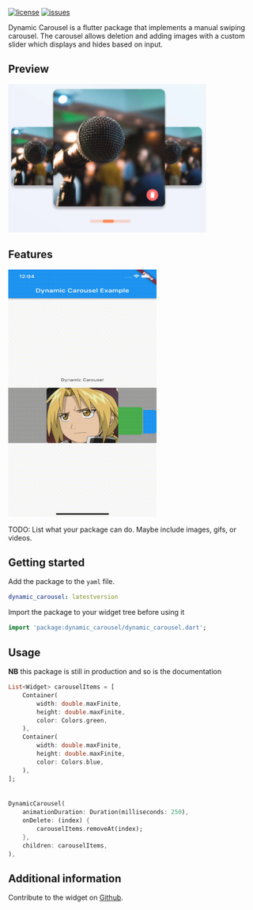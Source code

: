 <!-- [![pub package version](https://img.shields.io/pub/v/date_format_field)](https://pub.dev/packages/date_format_field) -->
[![license](https://img.shields.io/github/license/AnthonyAniobi/Date_Format_Field)](https://github.com/AnthonyAniobi/Dynamic_Carousel)
[![issues](https://img.shields.io/github/issues/AnthonyAniobi/Date_Format_Field)](https://github.com/AnthonyAniobi/Dynamic_Carousel)

Dynamic Carousel is a flutter package that implements a manual swiping carousel. The carousel allows deletion and adding images with a custom slider which displays and hides based on input.


## Preview
<img src='screenshots/aim.png' width='400' height='300'>

## Features
<img src='screenshots/screen_preview.gif' width='300' height='500'>

TODO: List what your package can do. Maybe include images, gifs, or videos.

## Getting started

Add the package to the `yaml` file.
```yaml
dynamic_carousel: latestversion
```

Import the package to your widget tree before using it
```dart
import 'package:dynamic_carousel/dynamic_carousel.dart';
```

## Usage

**NB** this package is still in production and so is the documentation

```dart
List<Widget> carouselItems = [
    Container(
        width: double.maxFinite,
        height: double.maxFinite,
        color: Colors.green,
    ),
    Container(
        width: double.maxFinite,
        height: double.maxFinite,
        color: Colors.blue,
    ),
];


DynamicCarousel(
    animationDuration: Duration(milliseconds: 250),
    onDelete: (index) {
        carouselItems.removeAt(index);
    },
    children: carouselItems,
),
```

## Additional information

Contribute to the widget on [Github](https://github.com/AnthonyAniobi/Dynamic_Carousel).
